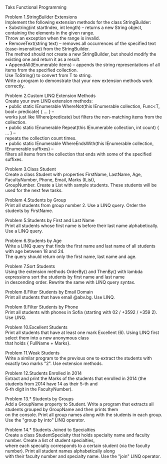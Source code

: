 Taks Functional Programming

Problem 1.StringBuilder Extensions          
Implement the following extension methods for the class StringBuilder:       
  •	Substring(int startIndex, int length) – returns a new String object, containing the elements in the given range.    
  Throw an exception when the range is invalid.         
  •	RemoveText(string text) – removes all occurrences of the specified text (case-insensitive) from the StringBuilder.       
  The method should not create a new StringBuilder, but should modify the existing one and return it as a result.       
  •	AppendAll<T>(IEnumerable<T> items) – appends the string representations of all items from the specified collection.         
  Use ToString() to convert from T to string.         
Write a program to demonstrate that your new extension methods work correctly.            

Problem 2.Custom LINQ Extension Methods           
Create your own LINQ extension methods:         
  •	public static IEnumerable<T> WhereNot<T>(this IEnumerable<T> collection, Func<T, bool> predicate) { … } –       
  works just like Where(predicate) but filters the non-matching items from the collection.            
  •	public static IEnumerable<T> Repeat<T>(this IEnumerable<T> collection, int count) { … } –           
  repeats the collection count times.              
  •	public static IEnumerable<string> WhereEndsWith<string>(this IEnumerable<string> collection, IEnumerable<string> suffixes) –  
  filters all items from the collection that ends with some of the specified suffixes.        
  
Problem 3.Class Student       
Create a class Student with properties FirstName, LastName, Age, FacultyNumber, Phone, Email, Marks (IList<int>),      
GroupNumber. Create a List<Student> with sample students. These students will be used for the next few tasks.     

Problem 4.Students by Group       
Print all students from group number 2. Use a LINQ query. Order the students by FirstName.          

Problem 5.Students by First and Last Name       
Print all students whose first name is before their last name alphabetically. Use a LINQ query.           

Problem 6.Students by Age           
Write a LINQ query that finds the first name and last name of all students with age between 18 and 24.          
The query should return only the first name, last name and age.             

Problem 7.Sort Students               
Using the extension methods OrderBy() and ThenBy() with lambda expressions sort the students by first name and last name          
in descending order. Rewrite the same with LINQ query syntax.             

Problem 8.Filter Students by Email Domain           
Print all students that have email @abv.bg. Use LINQ.               

Problem 9.Filter Students by Phone              
Print all students with phones in Sofia (starting with 02 / +3592 / +359 2). Use LINQ.            

Problem 10.Excellent Students             
Print all students that have at least one mark Excellent (6). Using LINQ first select them into a new anonymous class           
that holds { FullName + Marks}.           

Problem 11.Weak Students              
Write a similar program to the previous one to extract the students with exactly two marks "2". Use extension methods.          

Problem 12.Students Enrolled in 2014              
Extract and print the Marks of the students that enrolled in 2014 (the students from 2014 have 14 as their 5-th and       
6-th digit in the FacultyNumber).         

Problem 13.* Students by Groups                 
Add a GroupName property to Student. Write a program that extracts all students grouped by GroupName and then prints them        
on the console. Print all group names along with the students in each group. Use the "group by into" LINQ operator.         

Problem 14.* Students Joined to Specialties         
Create a class StudentSpecialty that holds specialty name and faculty number. Create a list of student specialties,         
where each specialty corresponds to a certain student (via the faculty number). Print all student names alphabetically along      
with their faculty number and specialty name. Use the "join" LINQ operator.             












